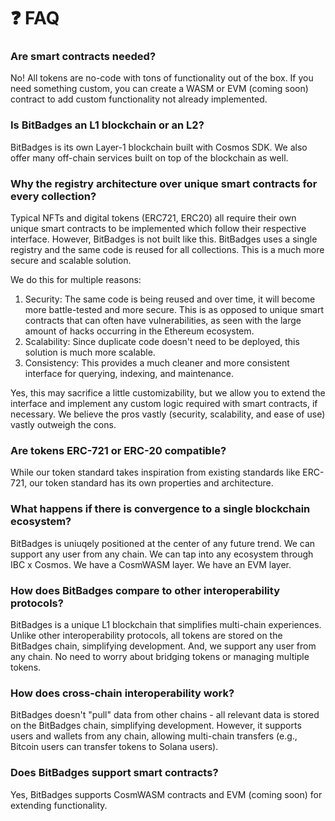 # ❓ FAQ

### **Are smart contracts needed?**

No! All tokens are no-code with tons of functionality out of the box. If you need something custom, you can create a WASM or EVM (coming soon) contract to add custom functionality not already implemented.

### **Is BitBadges an L1 blockchain or an L2?**

BitBadges is its own Layer-1 blockchain built with Cosmos SDK. We also offer many off-chain services built on top of the blockchain as well.

### **Why the registry architecture over unique smart contracts for every collection?**

Typical NFTs and digital tokens (ERC721, ERC20) all require their own unique smart contracts to be implemented which follow their respective interface. However, BitBadges is not built like this. BitBadges uses a single registry and the same code is reused for all collections. This is a much more secure and scalable solution.

We do this for multiple reasons:

1. Security: The same code is being reused and over time, it will become more battle-tested and more secure. This is as opposed to unique smart contracts that can often have vulnerabilities, as seen with the large amount of hacks occurring in the Ethereum ecosystem.
2. Scalability: Since duplicate code doesn't need to be deployed, this solution is much more scalable.
3. Consistency: This provides a much cleaner and more consistent interface for querying, indexing, and maintenance.

Yes, this may sacrifice a little customizability, but we allow you to extend the interface and implement any custom logic required with smart contracts, if necessary. We believe the pros vastly (security, scalability, and ease of use) vastly outweigh the cons.

### **Are tokens ERC-721 or ERC-20 compatible?**

While our token standard takes inspiration from existing standards like ERC-721, our token standard has its own properties and architecture.

### **What happens if there is convergence to a single blockchain ecosystem?**

BitBadges is uniuqely positioned at the center of any future trend. We can support any user from any chain. We can tap into any ecosystem through IBC x Cosmos. We have a CosmWASM layer. We have an EVM layer.

### **How does BitBadges compare to other interoperability protocols?**

BitBadges is a unique L1 blockchain that simplifies multi-chain experiences. Unlike other interoperability protocols, all tokens are stored on the BitBadges chain, simplifying development. And, we support any user from any chain. No need to worry about bridging tokens or managing multiple tokens.

### **How does cross-chain interoperability work?**

BitBadges doesn't "pull" data from other chains - all relevant data is stored on the BitBadges chain, simplifying development. However, it supports users and wallets from any chain, allowing multi-chain transfers (e.g., Bitcoin users can transfer tokens to Solana users).

### **Does BitBadges support smart contracts?**

Yes, BitBadges supports CosmWASM contracts and EVM (coming soon) for extending functionality.
